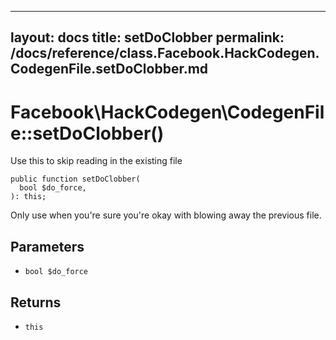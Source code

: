 
***

layout: docs
title: setDoClobber
permalink: /docs/reference/class.Facebook.HackCodegen.CodegenFile.setDoClobber.md
---







# Facebook\\HackCodegen\\CodegenFile::setDoClobber()




Use this to skip reading in the existing file




``` Hack
public function setDoClobber(
  bool $do_force,
): this;
```




Only use when you're sure you're okay with blowing away the previous file.




## Parameters




+ ` bool $do_force `




## Returns




* ` this `